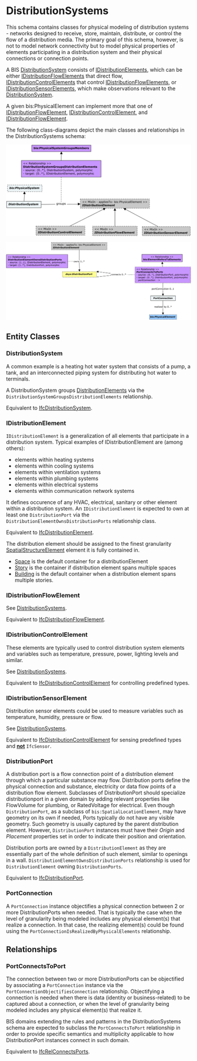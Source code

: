﻿---
noEditThisPage: true
remarksTarget: DistributionSystems.ecschema.md
---

# DistributionSystems

This schema contains classes for physical modeling of distribution systems - networks designed to receive, store, maintain, distribute, or control the flow of a distribution media. The primary goal of this schema, however, is not to model network connectivity but to model physical properties of elements participating in a distribution system and their physical connections or connection points.

A BIS [DistributionSystem](#distributionsystem) consists of [IDistributionElements](#idistributionelement), which can be either [IDistributionFlowElements](#idistributionflowelement) that direct flow, [IDistributionControlElements](#idistributioncontrolelement) that control [IDistributionFlowElements](#idistributionflowelement), or [IDistributionSensorElements](#idistributionsensorelement), which make observations relevant to the [DistributionSystem](#distributionsystem).

A given bis:PhysicalElement can implement more that one of [IDistributionFlowElement](#idistributionflowelement), [IDistributionControlElement](#idistributioncontrolelement), and [IDistributionFlowElement](#idistributionflowelement).

The following class-diagrams depict the main classes and relationships in the DistributionSystems schema:

![DistributionSystems](./media/DistributionSystems.png)

![DistributionPorts](./media/DistributionPorts.png)

## Entity Classes

### DistributionSystem

A common example is a heating hot water system that consists of a pump, a tank, and an interconnected piping system for distributing hot water to terminals.

A DistributionSystem groups [DistributionElements](#IDistributionElement) via the `DistributionSystemGroupsDistributionElements` relationship.

Equivalent to [IfcDistributionSystem](https://standards.buildingsmart.org/IFC/RELEASE/IFC4_3/HTML/lexical/IfcDistributionSystem.htm).

### IDistributionElement

`IDistributionElement` is a generalization of all elements that participate in a distribution system. Typical examples of IDistributionElement are (among others):

- elements within heating systems
- elements within cooling systems
- elements within ventilation systems
- elements within plumbing systems
- elements within electrical systems
- elements within communication network systems

It defines occurence of any HVAC, electrical, sanitary or other element within a distribution system. An `IDistributionElement` is expected to own at least one `DistributionPort` via the `DistributionElementOwnsDistributionPorts` relationship class.

Equivalent to [IfcDistributionElement](https://standards.buildingsmart.org/IFC/RELEASE/IFC4_3/HTML/lexical/IfcDistributionElement.htm).

The distribution element should be assigned to the finest granularity [SpatialStructureElement](./spatialcomposition.ecschema/#spatialstructureelement) element it is fully contained in.

- [Space](./buildingspatial.ecschema/#space) is the default container for a distributionElement
- [Story](./buildingspatial.ecschema/#story) is the container if distribution element spans multiple spaces
- [Building](./buildingspatial.ecschema/#building) is the default container when a distribution element spans multiple stories.

### IDistributionFlowElement

See [DistributionSystems](#distributionsystems).

Equivalent to [IfcDistributionFlowElement](https://standards.buildingsmart.org/IFC/RELEASE/IFC4_3/HTML/lexical/IfcDistributionFlowElement.htm).

### IDistributionControlElement

These elements are typically used to control distribution system elements and variables such as temperature, pressure, power, lighting levels and similar.

See [DistributionSystems](#distributionsystems).

Equivalent to [IfcDistributionControlElement](https://standards.buildingsmart.org/IFC/RELEASE/IFC4_3/HTML/lexical/IfcDistributionControlElement.htm) for controlling predefined types.

### IDistributionSensorElement

Distribution sensor elements could be used to measure variables such as temperature, humidity, pressure or flow.

See [DistributionSystems](#distributionsystems).

Equivalent to [IfcDistributionControlElement](https://standards.buildingsmart.org/IFC/RELEASE/IFC4_3/HTML/lexical/IfcDistributionControlElement.htm) for sensing predefined types and <b><u>not</u></b> `IfcSensor`.

### DistributionPort

A distribution port is a flow connection point of a distribution element through which a particular substance may flow.
Distribution ports define the physical connection and substance, electricity or data flow points of a distribution flow element. Subclasses of DistributionPort should specialize distributionport in a given domain by adding relevant properties like FlowVolume for plumbing, or RatedVoltage for electrical. Even though `DistributionPort`, as a subclass of `bis:SpatialLocationElement`, may have geometry on its own if needed, Ports typically do not have any visible geometry. Such geometry is usually captured by the parent distribution element. However, `DistributionPort` instances must have their _Origin_ and _Placement_ properties set in order to indicate their position and orientation.

Distribution ports are owned by a `DistributionElement` as they are essentially part of the whole definition of such element, similar to openings in a wall. `DistributionElementOwnsDistributionPorts` relationship is used for `DistributionElement` owning `DistributionPorts`.

Equivalent to [IfcDistributionPort](https://standards.buildingsmart.org/IFC/RELEASE/IFC4_3/HTML/lexical/IfcDistributionPort.htm).

### PortConnection

A `PortConnection` instance objectifies a physical connection between 2 or more DistributionPorts when needed. That is typically the case when the level of granularity being modeled includes any physical element(s) that realize a connection. In that case, the realizing element(s) could be found using the `PortConnectionIsRealizedByPhysicalElements` relationship.

## Relationships

### PortConnectsToPort

The connection between two or more DistributionPorts can be objectified by associating a `PortConnection` instance via the `PortConnectionObjectifiesConnection` relationship. Objectifying a connection is needed when there is data (identity or business-related) to be captured about a connection, or when the level of granularity being modeled includes any physical element(s) that realize it.

BIS domains extending the rules and patterns in the DistributionSystems schema are expected to subclass the `PortConnectsToPort` relationship in order to provide specific semantics and multiplicity applicable to how DistributionPort instances connect in such domain.

Equivalent to [IfcRelConnectsPorts](https://standards.buildingsmart.org/IFC/RELEASE/IFC4_3/HTML/lexical/IfcRelConnectsPorts.htm).
